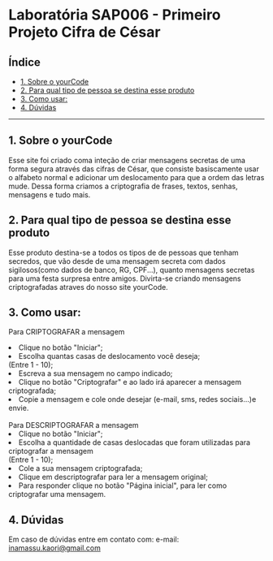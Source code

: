 # Laboratória SAP006 - Primeiro Projeto Cifra de César

## Índice

* [1. Sobre o yourCode](#1-sobre-o-yourcode)
* [2. Para qual tipo de pessoa se destina esse produto](#2-para-qual-tipo-de-pessoa-se-destina-esse-produto)
* [3. Como usar:](#3-como-usar)
* [4. Dúvidas](#4-duvidas)


***

## 1. Sobre o yourCode

Esse site foi criado coma inteção de criar mensagens secretas de uma  forma segura através das cifras de César, que consiste basiscamente usar o alfabeto normal e adicionar um deslocamento para que a ordem das letras mude. Dessa forma criamos a criptografia de frases, textos, senhas, mensagens e tudo mais.

## 2. Para qual tipo de pessoa se destina esse produto

Esse produto destina-se a todos os tipos de de pessoas que tenham secredos, que vão desde de uma mensagem secreta com dados sigilosos(como dados de banco, RG, CPF...), quanto mensagens secretas para uma festa surpresa entre amigos. Divirta-se criando mensagens criptografadas atraves do nosso site yourCode.

## 3. Como usar:

Para CRIPTOGRAFAR a mensagem
<li>Clique no botão "Iniciar";</li>
<li>Escolha quantas casas de deslocamento você deseja;<br>(Entre 1 - 10);</li>
<li>Escreva a sua mensagem no campo indicado;</li>
<li>Clique no botão "Criptografar" e ao lado irá aparecer a mensagem criptografada;</li>
<li>Copie a mensagem e cole onde desejar (e-mail, sms, redes sociais...)e envie.</li>
<br>
Para DESCRIPTOGRAFAR a mensagem
<li>Clique no botão "Iniciar";</li>
<li>Escolha a quantidade de casas deslocadas que foram utilizadas para criptografar a mensagem<br>(Entre 1 - 10);</li>
<li>Cole a sua mensagem criptografada;</li>
<li>Clique em descriptografar para ler a mensagem original;</li>
<li>Para responder clique no botão "Página inicial", para ler como criptografar uma mensagem.</li>

## 4. Dúvidas

Em caso de dúvidas entre em contato com:
e-mail: inamassu.kaori@gmail.com
